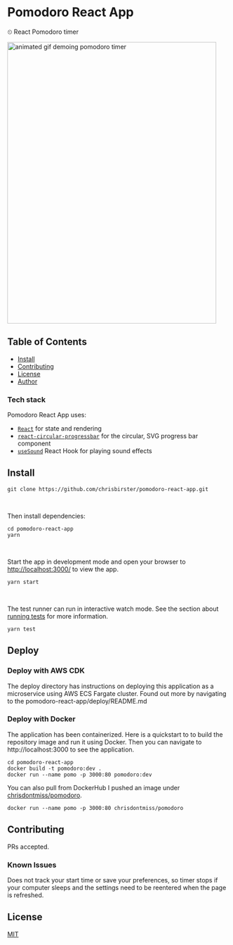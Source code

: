 # Pomodoro React App

⏲ React Pomodoro timer

<img src="demo.gif" width="476" height="640" alt="animated gif demoing pomodoro timer" />

## Table of Contents

- [Install](#install)
- [Contributing](#contributing)
- [License](#license)
- [Author](#author)

### Tech stack
Pomodoro React App uses:
* [`React`](https://reactjs.org) for state and rendering
* [`react-circular-progressbar`](https://github.com/kevinsqi/react-circular-progressbar) for the circular, SVG progress bar component
* [`useSound`](https://github.com/joshwcomeau/use-sound) React Hook for playing sound effects


## Install

```
git clone https://github.com/chrisbirster/pomodoro-react-app.git
```
<br>

Then install dependencies:

```
cd pomodoro-react-app
yarn
```
<br>

Start the app in development mode and open your browser to [http://localhost:3000/](http://localhost:3000/) to view the app.

```
yarn start
```
<br>

The test runner can run in interactive watch mode. See the section about [running tests](https://facebook.github.io/create-react-app/docs/running-tests) for more information.

```
yarn test
```

## Deploy

### Deploy with AWS CDK
The deploy directory has instructions on deploying this application as a
microservice using AWS ECS Fargate cluster. Found out more by navigating to the
pomodoro-react-app/deploy/README.md 

### Deploy with Docker
The application has been containerized. Here is a quickstart to to build the
repository image and run it using Docker. Then you can navigate to
http://localhost:3000 to see the application.

```
cd pomodoro-react-app
docker build -t pomodoro:dev .
docker run --name pomo -p 3000:80 pomodoro:dev
```

You can also pull from DockerHub I pushed an image under [chrisdontmiss/pomodoro](https://hub.docker.com/r/chrisdontmiss/pomodoro).

```
docker run --name pomo -p 3000:80 chrisdontmiss/pomodoro
```


## Contributing
PRs accepted.

### Known Issues
Does not track your start time or save your preferences, so timer stops if your computer sleeps and the settings need to be reentered when the page is refreshed.

## License
[MIT](./LICENSE)

